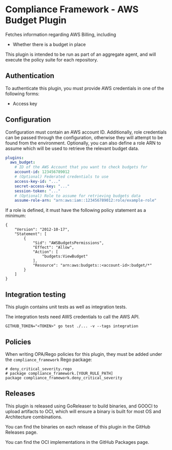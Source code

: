 # Compliance Framework - AWS Budget Plugin

Fetches information regarding AWS Billing, including
- Whether there is a budget in place

This plugin is intended to be run as part of an aggregate agent, and will execute the policy suite for each repository.

## Authentication

To authenticate this plugin, you must provide AWS credentials in one of the following forms:

- Access key 



## Configuration

Configuration must contain an AWS account ID. Additionally, role credentials can be passed through the configuration, otherwise they will attempt to be found from the environment. Optionally, you can also define a role ARN to assume which will be used to retrieve the relevant budget data.

```yaml
plugins:
  aws_budget:
    # ID of the AWS Account that you want to check budgets for
    account-id: 123456789012
    # (Optional) Federated credentials to use
    access-key-id: "..."
    secret-access-key: "..."
    session-token: "..."
    # (Optional) Role to assume for retrieving budgets data
    assume-role-arn: "arn:aws:iam::123456789012:role/example-role"
```

If a role is defined, it must have the following policy statement as a minimum:
```
{
    "Version": "2012-10-17",
    "Statement": [
        {
            "Sid": "AWSBudgetsPermissions",
            "Effect": "Allow",
            "Action": [
                "budgets:ViewBudget"
            ],
            "Resource": "arn:aws:budgets::<account-id>:budget/*"
        }
    ]
}
```

## Integration testing

This plugin contains unit tests as well as integration tests.

The integration tests need AWS credentials to call the AWS API.

```shell
GITHUB_TOKEN="<TOKEN>" go test ./... -v --tags integration
```

## Policies

When writing OPA/Rego policies for this plugin, they must be added under the `compliance_framework` Rego package:

```rego
# deny_critical_severity.rego
# package compliance_framework.[YOUR_RULE_PATH]
package compliance_framework.deny_critical_severity
```

## Releases

This plugin is released using GoReleaser to build binaries, and GOOCI to upload artifacts to OCI,
which will ensure a binary is built for most OS and Architecture combinations.

You can find the binaries on each release of this plugin in the GitHub Releases page.

You can find the OCI implementations in the GitHub Packages page.
